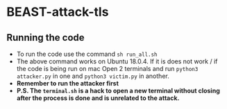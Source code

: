 # BEAST-attack-tls
## Running the code
- To run the code use the command `sh run_all.sh`
- The above command works on Ubuntu 18.0.4. If it is does not work / if the code is being run on mac
  Open 2 terminals and run `python3 attacker.py` in one and `python3 victim.py` in another.
- **Remember to run the attacker first**
- **P.S. The `terminal.sh` is a hack to open a new terminal without closing after the process is done and is unrelated to the attack.**